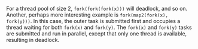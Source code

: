 For a thread pool of size 2, `fork(fork(fork(x)))` will deadlock, and so on. Another, perhaps more interesting example is `fork(map2(fork(x), fork(y)))`. In this case, the outer task is submitted first and occupies a thread waiting for both `fork(x)` and `fork(y)`. The `fork(x)` and `fork(y)` tasks are submitted and run in parallel, except that only one thread is available, resulting in deadlock. 
